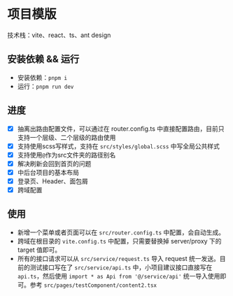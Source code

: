 # 项目模版
技术栈：vite、react、ts、ant design

## 安装依赖 && 运行
- 安装依赖：`pnpm i`
- 运行：`pnpm run dev`

## 进度
- [x] 抽离出路由配置文件，可以通过在 router.config.ts 中直接配置路由，目前只支持一个层级、二个层级的路由使用
- [x] 支持使用scss写样式，支持在 `src/styles/global.scss` 中写全局公共样式
- [x] 支持使用`@`作为src文件夹的路径别名
- [x] 解决刷新会回到首页的问题
- [x] 中后台项目的基本布局
- [x] 登录页、Header、面包屑
- [x] 跨域配置

## 使用
- 新增一个菜单或者页面可以在 `src/router.config.ts` 中配置，会自动生成。
- 跨域在根目录的 `vite.config.ts` 中配置，只需要替换掉 server/proxy 下的 target 值即可。
- 所有的接口请求可以从 `src/service/request.ts` 导入 request 统一发送。目前的测试接口写在了 `src/service/api.ts` 中，小项目建议接口直接写在 `api.ts`，然后使用 `import * as Api from '@/service/api'` 统一导入使用即可。参考 `src/pages/testComponent/content2.tsx`
